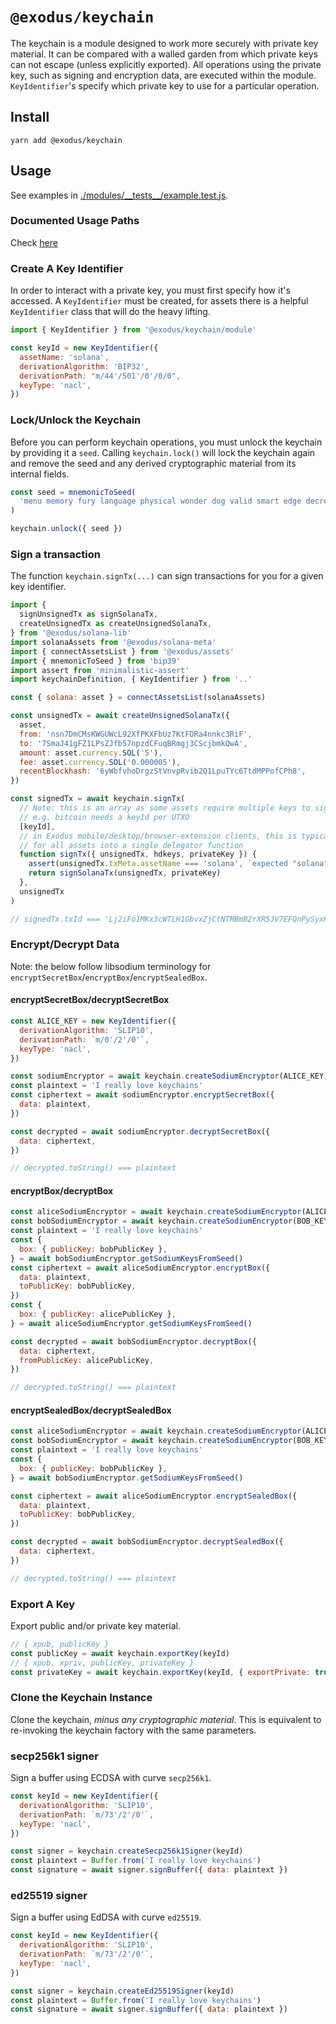 # `@exodus/keychain`

The keychain is a module designed to work more securely with private key material. It can be compared with a walled garden from which private keys can not escape (unless explicitly exported). All operations using the private key, such as signing and encryption data, are executed within the module. `KeyIdentifier`'s specify which private key to use for a particular operation.

## Install

```
yarn add @exodus/keychain
```

## Usage

See examples in [./modules/\_\_tests\_\_/example.test.js](./module/__tests__/example.test.js).

### Documented Usage Paths

Check [here](https://github.com/ExodusMovement/exodus-desktop/tree/master/src/app/_local_modules/constants/bip43#documented-usage-paths)

### Create A Key Identifier

In order to interact with a private key, you must first specify how it's accessed. A `KeyIdentifier` must be created, for assets there is a helpful `KeyIdentifier` class that will do the heavy lifting.

```js
import { KeyIdentifier } from '@exodus/keychain/module'

const keyId = new KeyIdentifier({
  assetName: 'solana',
  derivationAlgorithm: 'BIP32',
  derivationPath: "m/44'/501'/0'/0/0",
  keyType: 'nacl',
})
```

### Lock/Unlock the Keychain

Before you can perform keychain operations, you must unlock the keychain by providing it a `seed`. Calling `keychain.lock()` will lock the keychain again and remove the seed and any derived cryptographic material from its internal fields.

```js
const seed = mnemonicToSeed(
  'menu memory fury language physical wonder dog valid smart edge decrease worth'
)

keychain.unlock({ seed })
```

### Sign a transaction

The function `keychain.signTx(...)` can sign transactions for you for a given key identifier.

```js
import {
  signUnsignedTx as signSolanaTx,
  createUnsignedTx as createUnsignedSolanaTx,
} from '@exodus/solana-lib'
import solanaAssets from '@exodus/solana-meta'
import { connectAssetsList } from '@exodus/assets'
import { mnemonicToSeed } from 'bip39'
import assert from 'minimalistic-assert'
import keychainDefinition, { KeyIdentifier } from '..'

const { solana: asset } = connectAssetsList(solanaAssets)

const unsignedTx = await createUnsignedSolanaTx({
  asset,
  from: 'nsn7DmCMsKWGUWcL92XfPKXFbUz7KtFDRa4nnkc3RiF',
  to: '7SmaJ41gFZ1LPsZJfb57npzdCFuqBRmgj3CScjbmkQwA',
  amount: asset.currency.SOL('5'),
  fee: asset.currency.SOL('0.000005'),
  recentBlockhash: '6yWbfvhoDrgzStVnvpRvib2Q1LpuTYc6TtdMPPofCPh8',
})

const signedTx = await keychain.signTx(
  // Note: this is an array as some assets require multiple keys to sign a single transaction,
  // e.g. bitcoin needs a keyId per UTXO
  [keyId],
  // in Exodus mobile/desktop/browser-extension clients, this is typically aggregated
  // for all assets into a single delegator function
  function signTx({ unsignedTx, hdkeys, privateKey }) {
    assert(unsignedTx.txMeta.assetName === 'solana', `expected "solana" tx`)
    return signSolanaTx(unsignedTx, privateKey)
  },
  unsignedTx
)

// signedTx.txId === 'Lj2iFo1MKx3cWTLH1GbvxZjCtNTMBmB2rXR5JV7EFQnPySyxKssAReBJF56e7XzXiAFeYdMCwFvyR3NkFVbh8rS'
```

### Encrypt/Decrypt Data

Note: the below follow libsodium terminology for `encryptSecretBox`/`encryptBox`/`encryptSealedBox`.

#### encryptSecretBox/decryptSecretBox

```js
const ALICE_KEY = new KeyIdentifier({
  derivationAlgorithm: 'SLIP10',
  derivationPath: `m/0'/2'/0'`,
  keyType: 'nacl',
})

const sodiumEncryptor = await keychain.createSodiumEncryptor(ALICE_KEY)
const plaintext = 'I really love keychains'
const ciphertext = await sodiumEncryptor.encryptSecretBox({
  data: plaintext,
})

const decrypted = await sodiumEncryptor.decryptSecretBox({
  data: ciphertext,
})

// decrypted.toString() === plaintext
```

#### encryptBox/decryptBox

```js
const aliceSodiumEncryptor = await keychain.createSodiumEncryptor(ALICE_KEY)
const bobSodiumEncryptor = await keychain.createSodiumEncryptor(BOB_KEY)
const plaintext = 'I really love keychains'
const {
  box: { publicKey: bobPublicKey },
} = await bobSodiumEncryptor.getSodiumKeysFromSeed()
const ciphertext = await aliceSodiumEncryptor.encryptBox({
  data: plaintext,
  toPublicKey: bobPublicKey,
})
const {
  box: { publicKey: alicePublicKey },
} = await aliceSodiumEncryptor.getSodiumKeysFromSeed()

const decrypted = await bobSodiumEncryptor.decryptBox({
  data: ciphertext,
  fromPublicKey: alicePublicKey,
})

// decrypted.toString() === plaintext
```

#### encryptSealedBox/decryptSealedBox

```js
const aliceSodiumEncryptor = await keychain.createSodiumEncryptor(ALICE_KEY)
const bobSodiumEncryptor = await keychain.createSodiumEncryptor(BOB_KEY)
const plaintext = 'I really love keychains'
const {
  box: { publicKey: bobPublicKey },
} = await bobSodiumEncryptor.getSodiumKeysFromSeed()

const ciphertext = await aliceSodiumEncryptor.encryptSealedBox({
  data: plaintext,
  toPublicKey: bobPublicKey,
})

const decrypted = await bobSodiumEncryptor.decryptSealedBox({
  data: ciphertext,
})

// decrypted.toString() === plaintext
```

### Export A Key

Export public and/or private key material.

```js
// { xpub, publicKey }
const publicKey = await keychain.exportKey(keyId)
// { xpub, xpriv, publicKey, privateKey }
const privateKey = await keychain.exportKey(keyId, { exportPrivate: true })
```

### Clone the Keychain Instance

Clone the keychain, _minus any cryptographic material_. This is equivalent to re-invoking the keychain factory with the same parameters.

### secp256k1 signer

Sign a buffer using ECDSA with curve `secp256k1`.

```js
const keyId = new KeyIdentifier({
  derivationAlgorithm: 'SLIP10',
  derivationPath: `m/73'/2'/0'`,
  keyType: 'nacl',
})

const signer = keychain.createSecp256k1Signer(keyId)
const plaintext = Buffer.from('I really love keychains')
const signature = await signer.signBuffer({ data: plaintext })
```

### ed25519 signer

Sign a buffer using EdDSA with curve `ed25519`.

```js
const keyId = new KeyIdentifier({
  derivationAlgorithm: 'SLIP10',
  derivationPath: `m/73'/2'/0'`,
  keyType: 'nacl',
})

const signer = keychain.createEd25519Signer(keyId)
const plaintext = Buffer.from('I really love keychains')
const signature = await signer.signBuffer({ data: plaintext })
```
